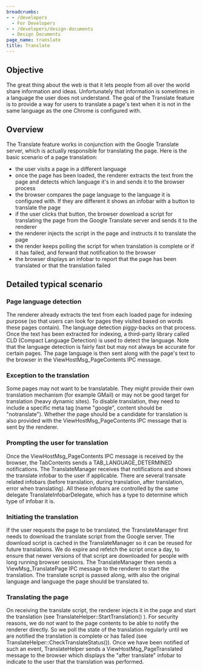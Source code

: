 ```yaml
---
breadcrumbs:
- - /developers
  - For Developers
- - /developers/design-documents
  - Design Documents
page_name: translate
title: Translate
---
```


## Objective

The great thing about the web is that it lets people from all over the world
share information and ideas. Unfortunately that information is sometimes in a
language the user does not understand.
The goal of the Translate feature is to provide a way for users to translate a
page's text when it is not in the same language as the one Chrome is configured
with.

## Overview

The Translate feature works in conjunction with the Google Translate server,
which is actually responsible for translating the page.
Here is the basic scenario of a page translation:

*   the user visits a page in a different language
*   once the page has been loaded, the renderer extracts the text from
            the page and detects which language it's in and sends it to the
            browser process
*   the browser compares the page language to the language it is
            configured with. If they are different it shows an infobar with a
            button to translate the page
*   if the user clicks that button, the browser download a script for
            translating the page from the Google Translate server and sends it
            to the renderer
*   the renderer injects the script in the page and instructs it to
            translate the page
*   the render keeps polling the script for when translation is complete
            or if it has failed, and forward that notification to the browser
*   the browser displays an infobar to report that the page has been
            translated or that the translation failed

## Detailed typical scenario

### Page language detection

The renderer already extracts the text from each loaded page for indexing
purpose (so that users can look for pages they visited based on words these
pages contain). The language detection piggy-backs on that process. Once the
text has been extracted for indexing, a third-party library called CLD (Compact
Language Detection) is used to detect the language.
Note that the language detection is fairly fast but may not always be accurate
for certain pages.
The page language is then sent along with the page's text to the browser in the
ViewHostMsg_PageContents IPC message.

### Exception to the translation

Some pages may not want to be translatable. They might provide their own
translation mechanism (for example GMail) or may not be good target for
translation (heavy dynamic sites). To disable translation, they need to include
a specific meta tag (name "google", content should be "notranslate").
Whether the page should be a candidate for translation is also provided with the
ViewHostMsg_PageContents IPC message that is sent by the renderer.

### Prompting the user for translation

Once the ViewHostMsg_PageContents IPC message is received by the browser, the
TabContents sends a TAB_LANGUAGE_DETERMINED notifications. The TranslateManager
receives that notifications and shows the translate infobar to the user if
applicable. There are several transate related infobars (before translation,
during translation, after translation, error when translating). All these
infobars are controlled by the same delegate TranslateInfobarDelegate, which has
a type to determine which type of infobar it is.

### Initiating the translation

If the user requests the page to be translated, the TranslateManager first needs
to download the translate script from the Google server. The download script is
cached in the TranslateManager so it can be reused for future translations. We
do expire and refetch the script once a day, to ensure that newer versions of
that script are downloaded for people with long running browser sessions. The
TranslateManager then sends a ViewMsg_TranslatePage IPC message to the renderer
to start the translation. The translate script is passed along, with also the
original language and language the page should be translated to.

### Translating the page

On receiving the translate script, the renderer injects it in the page and start
the translation (see TranslateHelper::StartTranslation() ).
For security reasons, we do not want to the page contents to be able to notify
the renderer directly. So we poll the state of the translation regularly until
we are notified the translation is complete or has failed (see
TranslateHelper::CheckTranslateStatus()). Once we have been notified of such an
event, TranslateHelper sends a ViewHostMsg_PageTranslated message to the browser
which displays the "after translate" infobar to indicate to the user that the
translation was performed.
